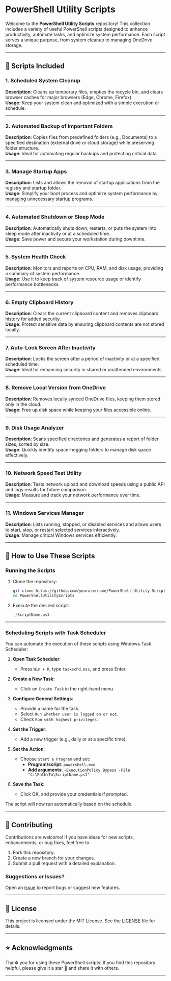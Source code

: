 # PowerShell Utility Scripts

Welcome to the **PowerShell Utility Scripts** repository! This collection includes a variety of useful PowerShell scripts designed to enhance productivity, automate tasks, and optimize system performance. Each script serves a unique purpose, from system cleanup to managing OneDrive storage.

---

## 📜 Scripts Included

### 1. **Scheduled System Cleanup**
**Description**: Cleans up temporary files, empties the recycle bin, and clears browser caches for major browsers (Edge, Chrome, Firefox).  
**Usage**: Keep your system clean and optimized with a simple execution or schedule.

---

### 2. **Automated Backup of Important Folders**
**Description**: Copies files from predefined folders (e.g., Documents) to a specified destination (external drive or cloud storage) while preserving folder structure.  
**Usage**: Ideal for automating regular backups and protecting critical data.

---

### 3. **Manage Startup Apps**
**Description**: Lists and allows the removal of startup applications from the registry and startup folder.  
**Usage**: Simplify your boot process and optimize system performance by managing unnecessary startup programs.

---

### 4. **Automated Shutdown or Sleep Mode**
**Description**: Automatically shuts down, restarts, or puts the system into sleep mode after inactivity or at a scheduled time.  
**Usage**: Save power and secure your workstation during downtime.

---

### 5. **System Health Check**
**Description**: Monitors and reports on CPU, RAM, and disk usage, providing a summary of system performance.  
**Usage**: Use it to keep track of system resource usage or identify performance bottlenecks.

---

### 6. **Empty Clipboard History**
**Description**: Clears the current clipboard content and removes clipboard history for added security.  
**Usage**: Protect sensitive data by ensuring clipboard contents are not stored locally.

---

### 7. **Auto-Lock Screen After Inactivity**
**Description**: Locks the screen after a period of inactivity or at a specified scheduled time.  
**Usage**: Ideal for enhancing security in shared or unattended environments.

---

### 8. **Remove Local Version from OneDrive**
**Description**: Removes locally synced OneDrive files, keeping them stored only in the cloud.  
**Usage**: Free up disk space while keeping your files accessible online.

---

### 9. **Disk Usage Analyzer**
**Description**: Scans specified directories and generates a report of folder sizes, sorted by size.  
**Usage**: Quickly identify space-hogging folders to manage disk space effectively.

---

### 10. **Network Speed Test Utility**
**Description**: Tests network upload and download speeds using a public API and logs results for future comparison.  
**Usage**: Measure and track your network performance over time.

---

### 11. **Windows Services Manager**
**Description**: Lists running, stopped, or disabled services and allows users to start, stop, or restart selected services interactively.  
**Usage**: Manage critical Windows services efficiently.

---

## 🚀 How to Use These Scripts

### Running the Scripts
1. Clone the repository:
   ```bash
   git clone https://github.com/yourusername/PowerShell-Utility-Scripts.git
   cd PowerShellUtilityScripts
   ```
2. Execute the desired script:
   ```powershell
   ./ScriptName.ps1
   ```

---

### Scheduling Scripts with Task Scheduler
You can automate the execution of these scripts using Windows Task Scheduler:

1. **Open Task Scheduler**:
   - Press `Win + R`, type `taskschd.msc`, and press Enter.

2. **Create a New Task**:
   - Click on `Create Task` in the right-hand menu.

3. **Configure General Settings**:
   - Provide a name for the task.
   - Select `Run whether user is logged on or not`.
   - Check `Run with highest privileges`.

4. **Set the Trigger**:
   - Add a new trigger (e.g., daily or at a specific time).

5. **Set the Action**:
   - Choose `Start a Program` and set:
     - **Program/script**: `powershell.exe`
     - **Add arguments**: `-ExecutionPolicy Bypass -File "C:\Path\To\ScriptName.ps1"`

6. **Save the Task**:
   - Click OK, and provide your credentials if prompted.

The script will now run automatically based on the schedule.

---

## 🤝 Contributing

Contributions are welcome! If you have ideas for new scripts, enhancements, or bug fixes, feel free to:

1. Fork this repository.
2. Create a new branch for your changes.
3. Submit a pull request with a detailed explanation.

### Suggestions or Issues?
Open an [issue](https://github.com/kasuken/PowerShell-Utility-Scripts/issues) to report bugs or suggest new features.

---

## 📝 License

This project is licensed under the MIT License. See the [LICENSE](LICENSE) file for details.

---

## ⭐ Acknowledgments

Thank you for using these PowerShell scripts! If you find this repository helpful, please give it a star 🌟 and share it with others.

---